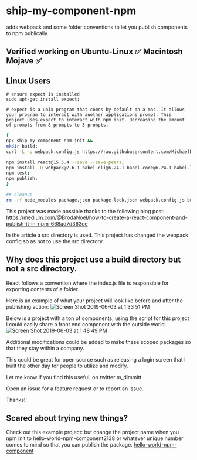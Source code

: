 # ship-my-component-npm
adds webpack and some folder conventions to let you publish components to npm publically.

## Verified working on Ubuntu-Linux ✅ Macintosh Mojave ✅

## Linux Users
```
# ensure expect is installed
sudo apt-get install expect;

# expect is a unix program that comes by default on a mac. It allows your program to interact with another applications prompt. This project uses expect to interact with npm init. Decreasing the amount of prompts from 8 prompts to 3 prompts.
```

```bash
{
npx ship-my-component-npm-init &&
mkdir build;
curl -L -o webpack.config.js https://raw.githubusercontent.com/MichaelDimmitt/ship-my-component-npm/master/webpack.config.js;

npm install react@15.5.4 --save --save-peers;
npm install -D webpack@2.6.1 babel-cli@6.24.1 babel-core@6.24.1 babel-loader@7.0.0 babel-plugin-transform-object-rest-spread@6.23.0 babel-plugin-transform-react-jsx@6.24.1 babel-preset-env@1.5.1;
npm test;
npm publish;
}

## cleanup
rm -rf node_modules package.json package-lock.json webpack.config.js build  
```
This project was made possible thanks to the following blog post:
https://medium.com/@BrodaNoel/how-to-create-a-react-component-and-publish-it-in-npm-668ad7d363ce

In the article a src directory is used. This project has changed the webpack config so as not to use the src directory.

## Why does this project use a build directory but not a src directory.
React follows a convention where the index.js file is responsible for exporting contents of a folder. 

Here is an example of what your project will look like before and after the publishing action:
![Screen Shot 2019-06-03 at 1 33 51 PM](https://user-images.githubusercontent.com/11463275/58821998-6b516b80-8604-11e9-891e-6c7507580c01.png)


Below is a project with a ton of components, using the script for this project I could easily share a front end component with the outside world.
![Screen Shot 2019-06-03 at 1 48 49 PM](https://user-images.githubusercontent.com/11463275/58822844-67264d80-8606-11e9-88d4-5e695b45d246.png)

Additional modifications could be added to make these scoped packages so that they stay within a company.

This could be great for open source such as releasing a login screen that I built the other day for people to utilize and modify.

Let me know if you find this useful, on twitter m_dimmitt

Open an issue for a feature request or to report an issue.

Thanks!!

## Scared about trying new things?
Check out this example project: but change the project name when you npm init to hello-world-npm-component2138 or whatever unique number comes to mind so that you can publish the package.  [hello-world-npm-component](https://github.com/MichaelDimmitt/hello-world-npm-component)
